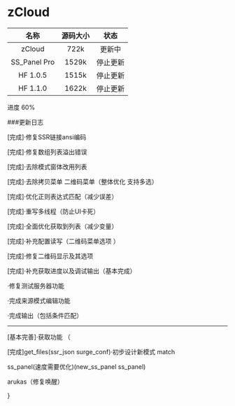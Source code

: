 # zCloud
名称|源码大小|状态
:---------:|:---------:|:---------:
zCloud|722k|更新中
SS_Panel Pro|1529k|停止更新
HF 1.0.5|1515k|停止更新
HF 1.1.0|1622k|停止更新
进度 60%

###更新日志

[完成]·修复SSR链接ansi编码

[完成]·修复数组列表溢出错误

[完成]·去除模式窗体改用列表

[完成]·去除拷贝菜单 二维码菜单（整体优化 支持多选）

[完成]·优化正则表达式匹配（减少误差）

[完成]·重写多线程（防止UI卡死）

[完成]·全面优化获取到列表（减少变量）

[完成]·补充配置读写（二维码菜单选项 ）

[完成]·修复二维码显示及其选项

[完成]·补充获取进度以及调试输出（基本完成）

·修复测试服务器功能

·完成来源模式编辑功能

·完成输出（包括条件匹配）

-----------------------------------------------------
[基本完善]·获取功能
（

[完成]get_files(ssr_json surge_conf)·初步设计新模式 match

ss_panel(速度需要优化)(new_ss_panel ss_panel)

arukas（修复唤醒）

}
